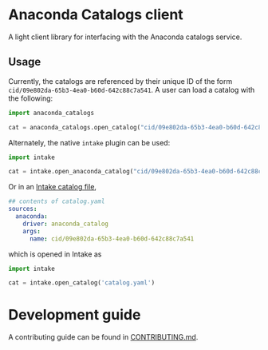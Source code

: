 # Anaconda Catalogs client

A light client library for interfacing with the Anaconda catalogs service.

## Usage

Currently, the catalogs are referenced by their unique ID of the form `cid/09e802da-65b3-4ea0-b60d-642c88c7a541`.
A user can load a catalog with the following:

```python
import anaconda_catalogs

cat = anaconda_catalogs.open_catalog("cid/09e802da-65b3-4ea0-b60d-642c88c7a541")
```

Alternately, the native `intake` plugin can be used:

```python
import intake

cat = intake.open_anaconda_catalog("cid/09e802da-65b3-4ea0-b60d-642c88c7a541")
```

Or in an [Intake catalog file](https://intake.readthedocs.io/en/latest/catalog.html#yaml-format),

```yaml
## contents of catalog.yaml
sources:
  anaconda:
    driver: anaconda_catalog
    args:
      name: cid/09e802da-65b3-4ea0-b60d-642c88c7a541
```

which is opened in Intake as

```python
import intake

cat = intake.open_catalog('catalog.yaml')
```

# Development guide

A contributing guide can be found in [CONTRIBUTING.md](./CONTRIBUTING.md).
